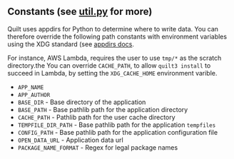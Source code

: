 ## Constants (see [util.py](https://github.com/quiltdata/quilt/blob/master/api/python/quilt3/util.py) for more)

Quilt uses appdirs for Python to determine where to write data. You can therefore
override the following path constants with environment variables using the XDG
standard (see [appdirs docs](https://pypi.org/project/appdirs/).

For instance, AWS Lambda, requires the user to use `tmp/*` as the scratch
directory.the You can override `CACHE_PATH`, to allow `quilt3 install` to succeed
in Lambda, by setting the `XDG_CACHE_HOME` environment varible.

- `APP_NAME`
- `APP_AUTHOR`
- `BASE_DIR` - Base directory of the application
- `BASE_PATH` - Base pathlib path for the application directory
- `CACHE_PATH` - Pathlib path for the user cache directory
- `TEMPFILE_DIR_PATH` - Base pathlib path for the application `tempfiles`
- `CONFIG_PATH` - Base pathlib path for the application configuration file
- `OPEN_DATA_URL` - Application data url
- `PACKAGE_NAME_FORMAT` - Regex for legal package names
